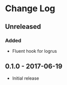 # Change Log


## Unreleased

### Added

- Fluent hook for logrus


## 0.1.0 - 2017-06-19

- Initial release

